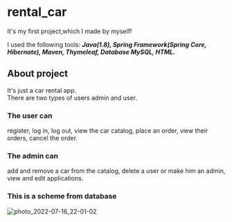 # rental_car
It's my first project,which I made by myself! 

I used the following tools: ___Java(1.8), Spring Framework(Spring Core, Hibernate), Maven, Thymeleaf, Database MySQL, HTML.___

## About project
It's just a car rental app.<br/>
There are two types of users admin and user.

### The user can 
register, log in, log out, view the car catalog, place an order, view their orders, cancel the order.

### The admin can
add and remove a car from the catalog, delete a user or make him an admin, view and edit applications.

### This is a scheme from database
![photo_2022-07-16_22-01-02](https://user-images.githubusercontent.com/100156009/179369139-02d95602-3047-4ba3-8f86-a2476efab08b.jpg)
